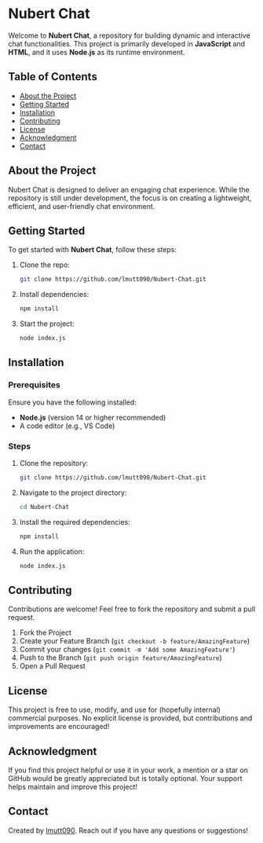 # Nubert Chat

Welcome to **Nubert Chat**, a repository for building dynamic and interactive chat functionalities. This project is primarily developed in **JavaScript** and **HTML**, and it uses **Node.js** as its runtime environment.

## Table of Contents

- [About the Project](#about-the-project)
- [Getting Started](#getting-started)
- [Installation](#installation)
- [Contributing](#contributing)
- [License](#license)
- [Acknowledgment](#acknowledgment)
- [Contact](#contact)

## About the Project

Nubert Chat is designed to deliver an engaging chat experience. While the repository is still under development, the focus is on creating a lightweight, efficient, and user-friendly chat environment.

## Getting Started

To get started with **Nubert Chat**, follow these steps:

1. Clone the repo:
   ```bash
   git clone https://github.com/lmutt090/Nubert-Chat.git
   ```
2. Install dependencies:
   ```bash
   npm install
   ```
3. Start the project:
   ```bash
   node index.js
   ```

## Installation

### Prerequisites

Ensure you have the following installed:
- **Node.js** (version 14 or higher recommended)
- A code editor (e.g., VS Code)

### Steps

1. Clone the repository:
   ```bash
   git clone https://github.com/lmutt090/Nubert-Chat.git
   ```
2. Navigate to the project directory:
   ```bash
   cd Nubert-Chat
   ```
3. Install the required dependencies:
   ```bash
   npm install
   ```
4. Run the application:
   ```bash
   node index.js
   ```

## Contributing

Contributions are welcome! Feel free to fork the repository and submit a pull request.

1. Fork the Project
2. Create your Feature Branch (`git checkout -b feature/AmazingFeature`)
3. Commit your changes (`git commit -m 'Add some AmazingFeature'`)
4. Push to the Branch (`git push origin feature/AmazingFeature`)
5. Open a Pull Request

## License

This project is free to use, modify, and use for (hopefully internal) commercial purposes. No explicit license is provided, but contributions and improvements are encouraged!

## Acknowledgment

If you find this project helpful or use it in your work, a mention or a star on GitHub would be greatly appreciated but is totally optional. Your support helps maintain and improve this project!

## Contact

Created by [lmutt090](https://github.com/lmutt090). Reach out if you have any questions or suggestions!
